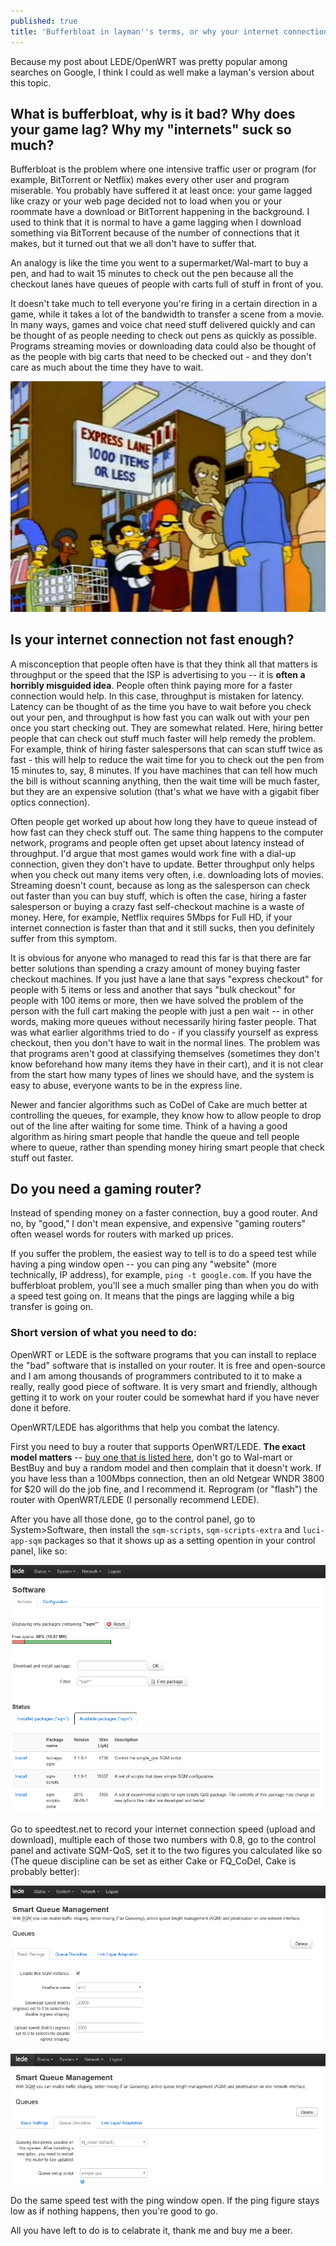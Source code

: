 ```yaml
---
published: true
title: 'Bufferbloat in layman''s terms, or why your internet connection sucks'
---
```

Because my post about LEDE/OpenWRT was pretty popular among searches on Google, I think I could as well make a layman's version about this topic.

## What is bufferbloat, why is it bad? Why does your game lag? Why my "internets" suck so much?

Bufferbloat is the problem where one intensive traffic user or program (for example, BitTorrent or Netflix) makes every other user and program miserable. You probably have suffered it at least once: your game lagged like crazy or your web page decided not to load when you or your roommate have a download or BitTorrent happening in the background. I used to think that it is normal to have a game lagging when I download something via BitTorrent because of the number of connections that it makes, but it turned out that we all don't have to suffer that.

An analogy is like the time you went to a supermarket/Wal-mart to buy a pen, and had to wait 15 minutes to check out the pen because all the checkout lanes have queues of people with carts full of stuff in front of you. 

It doesn't take much to tell everyone you're firing in a certain direction in a game, while it takes a lot of the bandwidth to transfer a scene from a movie. In many ways, games and voice chat need stuff delivered quickly and can be thought of as people needing to check out pens as quickly as possible. Programs streaming movies or downloading data could also be thought of as the people with big carts that need to be checked out - and they don't care as much about the time they have to wait.

![Install the software](/assets/posts-images/Simpsons-Express-Line.jpg)


## Is your internet connection not fast enough?

A misconception that people often have is that they think all that matters is throughput or the speed that the ISP is advertising to you -- it is **often a horribly misguided idea**. People often think paying more for a faster connection would help. In this case, throughput is mistaken for latency. Latency can be thought of as the time you have to wait before you check out your pen, and throughput is how fast you can walk out with your pen once you start checking out. They are somewhat related. Here, hiring better people that can check out stuff much faster will help remedy the problem. For example, think of hiring faster salespersons that can scan stuff twice as fast - this will help to reduce the wait time for you to check out the pen from 15 minutes to, say, 8 minutes. If you have machines that can tell how much the bill is without scanning anything, then the wait time will be much faster, but they are an expensive solution (that's what we have with a gigabit fiber optics connection). 

Often people get worked up about how long they have to queue instead of how fast can they check stuff out. The same thing happens to the computer network, programs and people often get upset about latency instead of throughput. I'd argue that most games would work fine with a dial-up connection, given they don't have to update. Better throughput only helps when you check out many items very often, i.e. downloading lots of movies. Streaming doesn't count, because as long as the salesperson can check out faster than you can buy stuff, which is often the case, hiring a faster salesperson or buying a crazy fast self-checkout machine is a waste of money. Here, for example, Netflix requires 5Mbps for Full HD, if your internet connection is faster than that and it still sucks, then you definitely suffer from this symptom.

It is obvious for anyone who managed to read this far is that there are far better solutions than spending a crazy amount of money buying faster checkout machines. If you just have a lane that says "express checkout" for people with 5 items or less and another that says "bulk checkout" for people with 100 items or more, then we have solved the problem of the person with the full cart making the people with just a pen wait -- in other words, making more queues without necessarily hiring faster people. That was what earlier algorithms tried to do - if you classify yourself as express checkout, then you don't have to wait in the normal lines. The problem was that programs aren't good at classifying themselves (sometimes they don't know beforehand how many items they have in their cart), and it is not clear from the start how many types of lines we should have, and the system is easy to abuse, everyone wants to be in the express line. 

Newer and fancier algorithms such as CoDel of Cake are much better at controlling the queues, for example, they know how to allow people to drop out of the line after waiting for some time. Think of a having a good algorithm as hiring smart people that handle the queue and tell people where to queue, rather than spending money hiring smart people that check stuff out faster.

## Do you need a gaming router?

Instead of spending money on a faster connection, buy a good router. And no, by "good," I don't mean expensive, and expensive "gaming routers" often weasel words for routers with marked up prices. 

If you suffer the problem, the easiest way to tell is to do a speed test while having a ping window open -- you can ping any "website" (more technically, IP address), for example, `ping -t google.com`. If you have the bufferbloat problem, you'll see a much smaller ping than when you do with a speed test going on. It means that the pings are lagging while a big transfer is going on.

### Short version of what you need to do:

OpenWRT or LEDE is the software programs that you can install to replace the "bad" software that is installed on your router. It is free and open-source and I am among thousands of programmers contributed to it to make a really, really good piece of software. It is very smart and friendly, although getting it to work on your router could be somewhat hard if you have never done it before.

OpenWRT/LEDE has algorithms that help you combat the latency.

First you need to buy a router that supports OpenWRT/LEDE. **The exact model matters** -- [buy one that is listed here](https://lede-project.org/toh/views/toh_available_864), don't go to Wal-mart or BestBuy and buy a random model and then complain that it doesn't work. If you have less than a 100Mbps connection, then an old Netgear WNDR 3800 for $20 will do the job fine, and I recommend it. Reprogram (or "flash") the router with OpenWRT/LEDE (I personally recommend LEDE). 

After you have all those done, go to the control panel, go to System>Software, then install the `sqm-scripts`, `sqm-scripts-extra` and `luci-app-sqm` packages so that it shows up as a setting opention in your control panel, like so:

![Install the software](/assets/posts-images/bufferbloat1.png)

Go to speedtest.net to record your internet connection speed (upload and download), multiple each of those two numbers with 0.8, go to the control panel and activate SQM-QoS, set it to the two figures you calculated like so (The queue discipline can be set as either Cake or FQ_CoDel, Cake is probably better):

![Set it up](/assets/posts-images/bufferbloat2.png)

![Close](/assets/posts-images/bufferbloat3.png)

Do the same speed test with the ping window open. If the ping figure stays low as if nothing happens, then you're good to go. 

All you have left to do is to celabrate it, thank me and buy me a beer.
